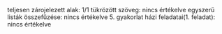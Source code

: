teljesen zárojelezett alak: 1/1
tükrözött szöveg: nincs értékelve
egyszerű listák összefűzése: nincs értékelve
5. gyakorlat házi feladatai(1. feladat): nincs értékelve
